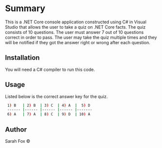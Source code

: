 # Summary

This is a .NET Core console application constructed using C# in Visual Studio that allows the user to take a quiz on .NET Core facts. The quiz consists of 10 questions. The user must answer 7 out of 10 questions correct in order to pass. The user may take the quiz multiple times and they will be notified if they got the answer right or wrong after each question.

## Installation

You will need a C# compiler to run this code.

## Usage
Listed below is the correct answer key for the quiz.

```bash
 1) B 	| 2) B 	| 3) C 	| 4) A 	|  5) D 	
 ------	|------	|------	|------	|-------	
 6) A 	| 7) A 	| 8) C 	| 9) D 	| 10) A 	
```


## Author
Sarah Fox &#169;
